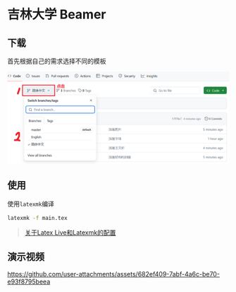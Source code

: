 # 吉林大学 Beamer

## 下载
首先根据自己的需求选择不同的模板

![选择不同的模板](pic/选择不同版本.png)

## 使用
使用```latexmk```编译
```bash
latexmk -f main.tex
```

> [关于Latex Live和Latexmk的配置](https://github.com/IammyselfYBX/.dotfile?tab=readme-ov-file#latex)

## 演示视频
https://github.com/user-attachments/assets/682ef409-7abf-4a6c-be70-e93f8795beea

